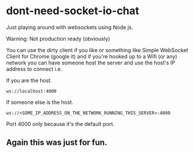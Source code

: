 # dont-need-socket-io-chat

Just playing around with websockets using Node.js.  

Warning: Not production ready (obviously)

You can use the dirty client if you like or something like Simple WebSocket Client for Chrome (google it) and if you're hooked up to a Wifi (or any) network you can have someone host the server and use the host's IP address to connect i.e.  

If you are the host.
```
ws://localhost:4000
```

If someone else is the host.
```
ws://<SOME_IP_ADDRESS_ON_THE_NETWORK_RUNNING_THIS_SERVER>:4000
```

Port 4000 only because it's the default port.

## Again this was just for fun.